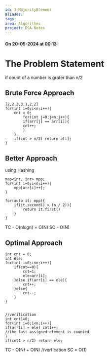 ```yaml
---
id: 3-MajorityElement
aliases: 
tags: 
area: Algorithms
project: DSA-Notes
---
```

#### On 20-05-2024 at 00:13

# The Problem Statement

if count of a number is grater than n/2
## Brute Force Approach

```
[2,2,3,3,1,2,2]
for(int i=0;i<n;i++){
	cnt = 0;
		for(int j=0;j<n;j++){
		if(arr[j] == arr[i]){
		cnt++;
		}
	}
	if(cnt > n/2) return a[i];
}
```
## Better Approach

using Hashing

```
map<int, int> mpp;
for(int i=0;i<n;i++){
	mpp[arr[i]++];
}

for(auto it: mpp){
	if(it.second() > (n / 2)){
		return it.first()
	}
}
```
TC - O(nlogn) = O(N)
SC - O(N)
## Optimal Approach


```
int cnt = 0;
int ele;
for(int i=0;i<n;i++){
	if(cnt==0){
		cnt=1;
		ele=arr[i];
	}else if(arr[i] == ele){
		cnt++;
	}else{
		cnt--;
	}
}


//verification
int cnt1=0;
for(int i=0;i<n;i++){
if(arr[i] = ele) cnt1++;
//the last assigned element is counted
}
if(cnt1 > n/2) return ele;
```

TC - O(N) + O(N) //verfication
SC = O(1)
